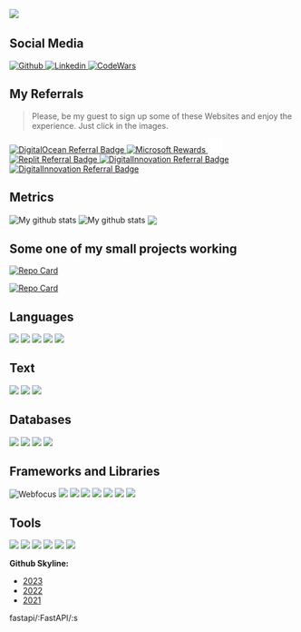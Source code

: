 ![](https://komarev.com/ghpvc/?username=nelisjunior&label=Views+since+23+april+22&style=for-the-badge&color=brightgreen)

## Social Media

<a href="https://github.com/nelisjunior/" target="_blank" rel="noopener noreferrer">
  <img alt="Github" src="https://img.shields.io/badge/GitHub-%2312100E.svg?&style=for-the-badge&logo=Github&logoColor=white"/>
</a>

<a href="https://www.linkedin.com/in/nelisjunior/" target="_blank" rel="noopener noreferrer">
  <img alt="Linkedin" src="https://img.shields.io/badge/linkedin-%230077B5.svg?&style=for-the-badge&logo=linkedin&logoColor=white" target="_blank" rel="noopener noreferrer"/>
</a>
<a href="https://www.codewars.com/r/VS-E8A" target="_blank" rel="noopener noreferrer">
  <img alt="CodeWars" src="https://www.codewars.com/packs/assets/logo.f607a0fb.svg?&style=for-the-badge&logo=CodeWars&logoColor=white"  width="30" height="30" target="_blank" rel="noopener noreferrer"/>
</a>

## My Referrals

> Please, be my guest to sign up some of these Websites and enjoy the experience.
> Just click in the images.

<a href="https://www.digitalocean.com/?refcode=331b4185ec1d&utm_campaign=Referral_Invite&utm_medium=Referral_Program&utm_source=badge">
  <img alt="DigitalOcean Referral Badge" src="https://web-platforms.sfo2.digitaloceanspaces.com/WWW/Badge%203.svg" width="150" target="_blank" rel="noopener noreferrer"/>
</a>

<a href="https://rewards.bing.com/welcome?rh=EF570473&ref=rafsrchae" target="_blank" rel="noopener noreferrer">
  <img alt="Microsoft Rewards" src="https://rewards.bing.com/rewardscdn/images/rewards.png" width="5%"/>
</a>

<a href="https://manus.im/invitation/WSBTKWM54XO3" target="_blank" rel="noopener noreferrer">
  <img alt="Manus.im Referral Badge" src="https://raw.githubusercontent.com/lobehub/lobe-icons/refs/heads/master/packages/static-png/dark/manus.png" width="5%"/>
</a>

<a href="https://replit.com/refer/nelisjunior">
  <img alt="Replit Referral Badge" src="https://upload.wikimedia.org/wikipedia/commons/thumb/b/b2/Repl.it_logo.svg/1200px-Repl.it_logo.svg.png" width="5%" target="_blank" rel="noopener noreferrer"/>
</a>

<a href="https://www.dio.me/sign-up?ref=AFCUF00V3E44">
  <img alt="DigitalInnovation Referral Badge" src="https://hermes.digitalinnovation.one/assets/diome/logo-full.svg"  width="120" target="_blank" rel="noopener noreferrer"/>
</a>

<a href="https://edit.paperpal.com/sign-up?referral_code=PAPERPAL_PQRDP">
  <img alt="DigitalInnovation Referral Badge" src="https://edit.paperpal.com/r-paperpal-logo.svg"  width="120" target="_blank" rel="noopener noreferrer"/>
</a>

## Metrics

<img align="center" src="https://github-readme-streak-stats.herokuapp.com?user=nelisjunior&theme=dracula&hide_border=true&date_format=M%20j%5B%2C%20Y%5D" alt="My github stats" />

<img align="center" src="https://github-readme-stats.vercel.app/api?username=nelisjunior&theme=dracula&show_icons=true&include_all_commits=true&hide_border=true" alt="My github stats" /> 

<img align="center" src="https://github-readme-stats.vercel.app/api/top-langs/?username=nelisjunior&theme=dracula&layout=compact&hide_border=true" />

## Some one of my small projects working


[![Repo Card](https://github-readme-stats.vercel.app/api/pin/?username=nelisjunior&repo=trekflix_clone&bg_color=000&border_color=30A3DC&show_icons=true&icon_color=30A3DC&title_color=E9AD5F&text_color=FFF)](https://trekflix.nelis.me/)

[![Repo Card](https://github-readme-stats.vercel.app/api/pin/?username=nelisjunior&repo=aula_bootstrap&bg_color=000&border_color=30B3DC&show_icons=true&icon_color=30A3DC&title_color=9A2EFE&text_color=FFF)](https://aula-bootstrap.nelis.me/)


## Languages

<p>
  <img src="https://img.shields.io/badge/C%2B%2B-00599C?style=for-the-badge&logo=c%2B%2B&logoColor=white" />
  <img src="https://img.shields.io/badge/Python-3776AB?style=for-the-badge&logo=python&logoColor=white" />
  <img src="https://img.shields.io/badge/JavaScript-323330?style=for-the-badge&logo=javascript&logoColor=F7DF1E" />
  <img src="https://img.shields.io/badge/Java-ED8B00?style=for-the-badge&logo=java&logoColor=white" />
  <img src="https://img.shields.io/badge/PHP-777BB4?style=for-the-badge&logo=php&logoColor=white" />
</p>

## Text
<p>
  <img src="https://img.shields.io/badge/HTML5-E34F26?style=for-the-badge&logo=html5&logoColor=white" />
  <img src="https://img.shields.io/badge/CSS3-1572B6?style=for-the-badge&logo=css3&logoColor=white" />
  <img src="https://img.shields.io/badge/json-5E5C5C?style=for-the-badge&logo=json&logoColor=white" />
</p>

## Databases

<p>
  <img src="https://img.shields.io/badge/PostgreSQL-316192?style=for-the-badge&logo=postgresql&logoColor=white" />
   <img src="https://img.shields.io/badge/Oracle-F80000?style=for-the-badge&logo=Oracle&logoColor=white" />
  <img src="https://img.shields.io/badge/MySQL-f18f10?style=for-the-badge&logo=mysql&logoColor=white" />
  <img src="https://img.shields.io/badge/SQLite-07405E?style=for-the-badge&logo=sqlite&logoColor=white" />
</p>

## Frameworks and Libraries
<p>
    <img src="https://i.imgur.com/0shAR1G.png" width="60" height="30" alt="Webfocus" />
    <img src="https://img.shields.io/badge/Node.js-339933?style=for-the-badge&logo=nodedotjs&logoColor=white" />
    <img src="https://img.shields.io/badge/React-20232A?style=for-the-badge&logo=react&logoColor=61DAFB" />
    <img src="https://img.shields.io/badge/Bootstrap-563D7C?style=for-the-badge&logo=bootstrap&logoColor=white" />
    <img src="https://img.shields.io/badge/Django-092E20?style=for-the-badge&logo=django&logoColor=white" />
    <img src="https://img.shields.io/badge/FastAPI-05988A?style=for-the-badge&logo=FastAPI&logoColor=white" />
    <img src="https://img.shields.io/badge/ApacheHive-FDEE21?style=for-the-badge&logo=ApacheHive&logoColor=black" />
   <img src="https://img.shields.io/badge/ApacheSpark-E25A1C?style=for-the-badge&logo=ApacheSpark&logoColor=white" />
</p>

## Tools
<p>
  <img src="https://img.shields.io/badge/IntelliJ_IDEA-f97a12?style=for-the-badge&logo=intellijidea&logoColor=white" />
  <img src="https://img.shields.io/badge/PyCharm-21d789?style=for-the-badge&logo=pycharm&logoColor=white" />
  <img src="https://img.shields.io/badge/Visual_Studio_Code-0078D4?style=for-the-badge&logo=visual%20studio%20code&logoColor=white" />
  <img src="https://img.shields.io/badge/Visual_Studio-5C2D91?style=for-the-badge&logo=visual%20studio&logoColor=white" />
  <img src="https://img.shields.io/badge/Eclipse-2C2255?style=for-the-badge&logo=eclipse&logoColor=white" />
  <img src="https://img.shields.io/badge/sublime_text-%23575757.svg?&style=for-the-badge&logo=sublime-text&logoColor=important" />
</p>


**Github Skyline:**
- [2023](https://skyline.github.com/nelisjunior/2023)
- [2022](https://skyline.github.com/nelisjunior/2022)
- [2021](https://skyline.github.com/nelisjunior/2021)

fastapi/:FastAPI/:s
